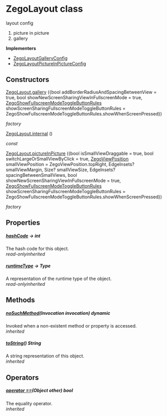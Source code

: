 


# ZegoLayout class









<p>layout config</p>
<ol>
<li>picture in picture</li>
<li>gallery</li>
</ol>






**Implementers**

- [ZegoLayoutGalleryConfig](../zego_uikit_prebuilt_live_audio_room/ZegoLayoutGalleryConfig-class.md)
- [ZegoLayoutPictureInPictureConfig](../zego_uikit_prebuilt_live_audio_room/ZegoLayoutPictureInPictureConfig-class.md)





## Constructors

[ZegoLayout.gallery](../zego_uikit_prebuilt_live_audio_room/ZegoLayout/ZegoLayout.gallery.md) ({bool addBorderRadiusAndSpacingBetweenView = true, bool showNewScreenSharingViewInFullscreenMode = true, [ZegoShowFullscreenModeToggleButtonRules](../zego_uikit_prebuilt_live_audio_room/ZegoShowFullscreenModeToggleButtonRules.md) showScreenSharingFullscreenModeToggleButtonRules = ZegoShowFullscreenModeToggleButtonRules.showWhenScreenPressed})

   _factory_

[ZegoLayout.internal](../zego_uikit_prebuilt_live_audio_room/ZegoLayout/ZegoLayout.internal.md) ()

  _const_ 

[ZegoLayout.pictureInPicture](../zego_uikit_prebuilt_live_audio_room/ZegoLayout/ZegoLayout.pictureInPicture.md) ({bool isSmallViewDraggable = true, bool switchLargeOrSmallViewByClick = true, [ZegoViewPosition](../zego_uikit_prebuilt_live_audio_room/ZegoViewPosition.md) smallViewPosition = ZegoViewPosition.topRight, EdgeInsets? smallViewMargin, Size? smallViewSize, EdgeInsets? spacingBetweenSmallViews, bool showNewScreenSharingViewInFullscreenMode = true, [ZegoShowFullscreenModeToggleButtonRules](../zego_uikit_prebuilt_live_audio_room/ZegoShowFullscreenModeToggleButtonRules.md) showScreenSharingFullscreenModeToggleButtonRules = ZegoShowFullscreenModeToggleButtonRules.showWhenScreenPressed})

   _factory_


## Properties

##### [hashCode](../zego_uikit_prebuilt_live_audio_room/ZegoLayout/hashCode.md) &#8594; int



The hash code for this object.  
_<span class="feature">read-only</span><span class="feature">inherited</span>_



##### [runtimeType](../zego_uikit_prebuilt_live_audio_room/ZegoLayout/runtimeType.md) &#8594; Type



A representation of the runtime type of the object.  
_<span class="feature">read-only</span><span class="feature">inherited</span>_





## Methods

##### [noSuchMethod](../zego_uikit_prebuilt_live_audio_room/ZegoLayout/noSuchMethod.md)(Invocation invocation) dynamic



Invoked when a non-existent method or property is accessed.  
_<span class="feature">inherited</span>_



##### [toString](../zego_uikit_prebuilt_live_audio_room/ZegoLayout/toString.md)() String



A string representation of this object.  
_<span class="feature">inherited</span>_





## Operators

##### [operator ==](../zego_uikit_prebuilt_live_audio_room/ZegoLayout/operator_equals.md)(Object other) bool



The equality operator.  
_<span class="feature">inherited</span>_















